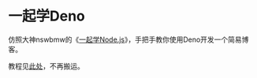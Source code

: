 # 一起学Deno

仿照大神nswbmw的《[一起学Node.js](https://github.com/nswbmw/N-blog)》，手把手教你使用Deno开发一个简易博客。

教程见[此处](https://www.yuque.com/jiqingyun-begup/ewktxz)，不再搬运。
